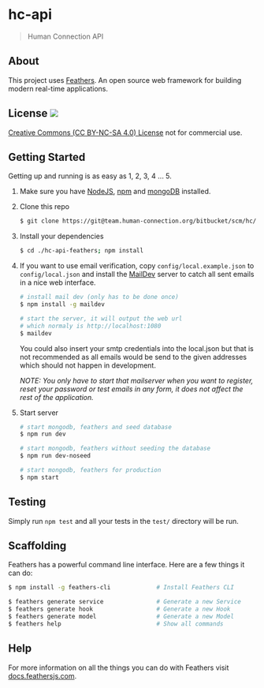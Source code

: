 # hc-api

> Human Connection API

## About

This project uses [Feathers](http://feathersjs.com). An open source web framework for building modern real-time applications.

## License <a href="https://creativecommons.org/licenses/by-nc-sa/4.0/"><img src="https://licensebuttons.net/l/by-nc-sa/4.0/88x31.png"/></a>

[Creative Commons (CC BY-NC-SA 4.0) License](https://creativecommons.org/licenses/by-nc-sa/4.0/) not for commercial use. 

## Getting Started

Getting up and running is as easy as 1, 2, 3, 4 ... 5.

1. Make sure you have [NodeJS](https://nodejs.org/), [npm](https://www.npmjs.com/) and [mongoDB](https://www.mongodb.com/download-center#community)  installed.

2. Clone this repo
    ``` bash
    $ git clone https://git@team.human-connection.org/bitbucket/scm/hc/hc-api-feathers.git
    ```
    
3. Install your dependencies

    ``` bash
    $ cd ./hc-api-feathers; npm install
    ```
    
4. If you want to use email verification, copy `config/local.example.json` to `config/local.json` and install the [MailDev](https://github.com/djfarrelly/MailDev) 
    server to catch all sent emails in a nice web interface. 
    ``` bash
    # install mail dev (only has to be done once)
    $ npm install -g maildev
    
    # start the server, it will output the web url 
    # which normaly is http://localhost:1080
    $ maildev
    ```
    
    You could also insert your smtp credentials into the local.json but that is not recommended as all emails would be send
    to the given addresses which should not happen in development.
    
    *NOTE: You only have to start that mailserver when you want to register, reset your password or test emails in any form, it
           does not affect the rest of the application.*

5. Start server

    ``` bash
    # start mongodb, feathers and seed database
    $ npm run dev
   
    # start mongodb, feathers without seeding the database
    $ npm run dev-noseed
    
    # start mongodb, feathers for production
    $ npm start
    ```

## Testing

Simply run `npm test` and all your tests in the `test/` directory will be run.

## Scaffolding

Feathers has a powerful command line interface. Here are a few things it can do:

``` bash
$ npm install -g feathers-cli             # Install Feathers CLI

$ feathers generate service               # Generate a new Service
$ feathers generate hook                  # Generate a new Hook
$ feathers generate model                 # Generate a new Model
$ feathers help                           # Show all commands
```

## Help

For more information on all the things you can do with Feathers visit [docs.feathersjs.com](http://docs.feathersjs.com).
